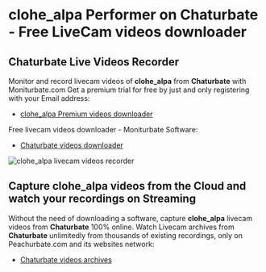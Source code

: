 # clohe_alpa Performer on Chaturbate - Free LiveCam videos downloader

## Chaturbate Live Videos Recorder

Monitor and record livecam videos of **clohe_alpa** from **Chaturbate** with Moniturbate.com
Get a premium trial for free by just and only registering with your Email address:
* [clohe_alpa Premium videos downloader](https://moniturbate.com/request-demo-licence-key.html)

Free livecam videos downloader - Moniturbate Software:
* [Chaturbate videos downloader](https://moniturbate.com/moniturbate-download-software.html)

![clohe_alpa livecam videos recorder](https://peachurnet.com/templates/moniturbate-software.png)


## Capture clohe_alpa videos from the Cloud and watch your recordings on Streaming

Without the need of downloading a software, capture **clohe_alpa** livecam videos from **Chaturbate** 100% online.
Watch Livecam archives from **Chaturbate** unlimitedly from thousands of existing recordings, only on Peachurbate.com and its websites network:
* [Chaturbate videos archives](https://peachurnet.com/)